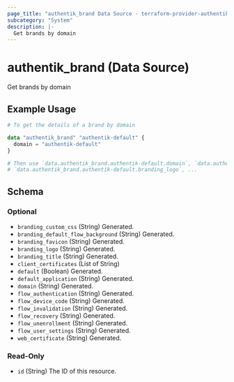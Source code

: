 ```yaml
---
page_title: "authentik_brand Data Source - terraform-provider-authentik"
subcategory: "System"
description: |-
  Get brands by domain
---
```


# authentik_brand (Data Source)

Get brands by domain

## Example Usage

```terraform
# To get the details of a brand by domain

data "authentik_brand" "authentik-default" {
  domain = "authentik-default"
}

# Then use `data.authentik_brand.authentik-default.domain`, `data.authentik_brand.authentik-default.branding_title`,
# `data.authentik_brand.authentik-default.branding_logo`, ...
```

<!-- schema generated by tfplugindocs -->
## Schema

### Optional

- `branding_custom_css` (String) Generated.
- `branding_default_flow_background` (String) Generated.
- `branding_favicon` (String) Generated.
- `branding_logo` (String) Generated.
- `branding_title` (String) Generated.
- `client_certificates` (List of String)
- `default` (Boolean) Generated.
- `default_application` (String) Generated.
- `domain` (String) Generated.
- `flow_authentication` (String) Generated.
- `flow_device_code` (String) Generated.
- `flow_invalidation` (String) Generated.
- `flow_recovery` (String) Generated.
- `flow_unenrollment` (String) Generated.
- `flow_user_settings` (String) Generated.
- `web_certificate` (String) Generated.

### Read-Only

- `id` (String) The ID of this resource.
